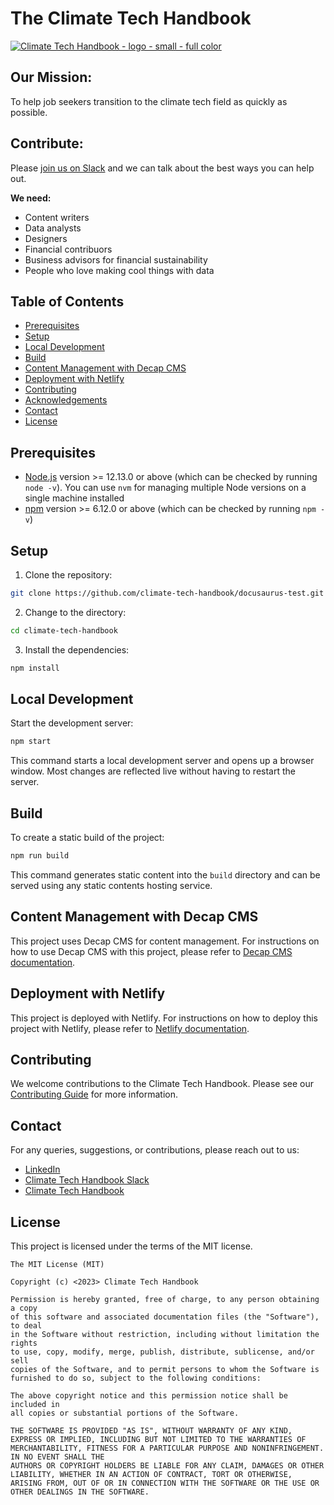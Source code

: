 # The Climate Tech Handbook

[![Climate Tech Handbook - logo - small - full color](https://user-images.githubusercontent.com/1459051/233495668-13a7bc63-28b2-444f-8827-765edb7bc0e8.png)](https://climatetechhandbook.com)

## Our Mission:

To help job seekers transition to the climate tech field as quickly as possible.

## Contribute:

Please [join us on Slack](https://chat.climatetechhandbook.com) and we can talk about the best ways you can help out.

**We need:**

- Content writers
- Data analysts
- Designers
- Financial contribuors
- Business advisors for financial sustainability
- People who love making cool things with data

## Table of Contents

- [Prerequisites](#prerequisites)
- [Setup](#setup)
- [Local Development](#local-development)
- [Build](#build)
- [Content Management with Decap CMS](#content-management-with-decap-cms)
- [Deployment with Netlify](#deployment-with-netlify)
- [Contributing](#contributing)
- [Acknowledgements](#acknowledgements)
- [Contact](#contact)
- [License](#license)

## Prerequisites

- [Node.js](https://nodejs.org/en/download/) version >= 12.13.0 or above (which can be checked by running `node -v`). You can use `nvm` for managing multiple Node versions on a single machine installed
- [npm](https://www.npmjs.com/get-npm) version >= 6.12.0 or above (which can be checked by running `npm -v`)

## Setup

1. Clone the repository:

```bash
git clone https://github.com/climate-tech-handbook/docusaurus-test.git
```

2. Change to the directory:

```bash
cd climate-tech-handbook
```

3. Install the dependencies:

```bash
npm install
```

## Local Development

Start the development server:

```bash
npm start
```

This command starts a local development server and opens up a browser window. Most changes are reflected live without having to restart the server.

## Build

To create a static build of the project:

```bash
npm run build
```

This command generates static content into the `build` directory and can be served using any static contents hosting service.

## Content Management with Decap CMS

This project uses Decap CMS for content management. For instructions on how to use Decap CMS with this project, please refer to [Decap CMS documentation](https://www.decapcms.com/docs).

## Deployment with Netlify

This project is deployed with Netlify. For instructions on how to deploy this project with Netlify, please refer to [Netlify documentation](https://docs.netlify.com/).

## Contributing

We welcome contributions to the Climate Tech Handbook. Please see our [Contributing Guide](./CONTRIBUTING.md) for more information.

## Contact

For any queries, suggestions, or contributions, please reach out to us:

- [LinkedIn](https://www.linkedin.com/company/climate-tech-handbook/)
- [Climate Tech Handbook Slack](https://chat.climatetechhandbook.com)
- [Climate Tech Handbook](https://www.climatetechhandbook.com/)

## License

This project is licensed under the terms of the MIT license.

```License
The MIT License (MIT)

Copyright (c) <2023> Climate Tech Handbook

Permission is hereby granted, free of charge, to any person obtaining a copy
of this software and associated documentation files (the "Software"), to deal
in the Software without restriction, including without limitation the rights
to use, copy, modify, merge, publish, distribute, sublicense, and/or sell
copies of the Software, and to permit persons to whom the Software is
furnished to do so, subject to the following conditions:

The above copyright notice and this permission notice shall be included in
all copies or substantial portions of the Software.

THE SOFTWARE IS PROVIDED "AS IS", WITHOUT WARRANTY OF ANY KIND, EXPRESS OR IMPLIED, INCLUDING BUT NOT LIMITED TO THE WARRANTIES OF MERCHANTABILITY, FITNESS FOR A PARTICULAR PURPOSE AND NONINFRINGEMENT. IN NO EVENT SHALL THE
AUTHORS OR COPYRIGHT HOLDERS BE LIABLE FOR ANY CLAIM, DAMAGES OR OTHER LIABILITY, WHETHER IN AN ACTION OF CONTRACT, TORT OR OTHERWISE, ARISING FROM, OUT OF OR IN CONNECTION WITH THE SOFTWARE OR THE USE OR OTHER DEALINGS IN THE SOFTWARE.
```
